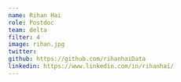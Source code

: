 ```yaml
---
name: Rihan Hai
role: Postdoc
team: delta
filter: 4
image: rihan.jpg
twitter: 
github: https://github.com/rihanhaiData
linkedin: https://www.linkedin.com/in/rihanhai/
---
```

